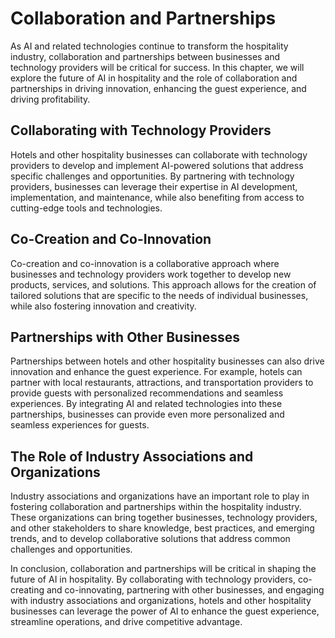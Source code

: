Collaboration and Partnerships
==========================================================================

As AI and related technologies continue to transform the hospitality industry, collaboration and partnerships between businesses and technology providers will be critical for success. In this chapter, we will explore the future of AI in hospitality and the role of collaboration and partnerships in driving innovation, enhancing the guest experience, and driving profitability.

Collaborating with Technology Providers
---------------------------------------

Hotels and other hospitality businesses can collaborate with technology providers to develop and implement AI-powered solutions that address specific challenges and opportunities. By partnering with technology providers, businesses can leverage their expertise in AI development, implementation, and maintenance, while also benefiting from access to cutting-edge tools and technologies.

Co-Creation and Co-Innovation
-----------------------------

Co-creation and co-innovation is a collaborative approach where businesses and technology providers work together to develop new products, services, and solutions. This approach allows for the creation of tailored solutions that are specific to the needs of individual businesses, while also fostering innovation and creativity.

Partnerships with Other Businesses
----------------------------------

Partnerships between hotels and other hospitality businesses can also drive innovation and enhance the guest experience. For example, hotels can partner with local restaurants, attractions, and transportation providers to provide guests with personalized recommendations and seamless experiences. By integrating AI and related technologies into these partnerships, businesses can provide even more personalized and seamless experiences for guests.

The Role of Industry Associations and Organizations
---------------------------------------------------

Industry associations and organizations have an important role to play in fostering collaboration and partnerships within the hospitality industry. These organizations can bring together businesses, technology providers, and other stakeholders to share knowledge, best practices, and emerging trends, and to develop collaborative solutions that address common challenges and opportunities.

In conclusion, collaboration and partnerships will be critical in shaping the future of AI in hospitality. By collaborating with technology providers, co-creating and co-innovating, partnering with other businesses, and engaging with industry associations and organizations, hotels and other hospitality businesses can leverage the power of AI to enhance the guest experience, streamline operations, and drive competitive advantage.
